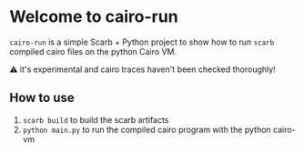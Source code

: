 # Welcome to cairo-run

`cairo-run` is a simple Scarb + Python project to show how to run `scarb`
compiled cairo files on the python Cairo VM.

:warning: it's experimental and cairo traces haven't been checked thoroughly!

## How to use

1. `scarb build` to build the scarb artifacts
1. `python main.py` to run the compiled cairo program with the python cairo-vm
